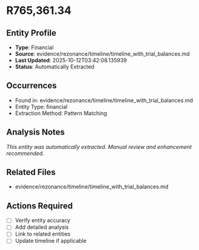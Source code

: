 # R765,361.34

## Entity Profile
- **Type**: Financial
- **Source**: evidence/rezonance/timeline/timeline_with_trial_balances.md
- **Last Updated**: 2025-10-12T03:42:08.135939
- **Status**: Automatically Extracted

## Occurrences
- Found in: evidence/rezonance/timeline/timeline_with_trial_balances.md
- Entity Type: financial
- Extraction Method: Pattern Matching

## Analysis Notes
*This entity was automatically extracted. Manual review and enhancement recommended.*

## Related Files
- evidence/rezonance/timeline/timeline_with_trial_balances.md

## Actions Required
- [ ] Verify entity accuracy
- [ ] Add detailed analysis
- [ ] Link to related entities
- [ ] Update timeline if applicable
